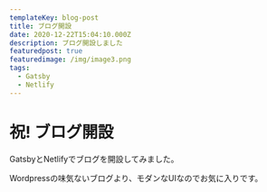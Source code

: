 ```yaml
---
templateKey: blog-post
title: ブログ開設
date: 2020-12-22T15:04:10.000Z
description: ブログ開設しました
featuredpost: true
featuredimage: /img/image3.png
tags:
  - Gatsby
  - Netlify
---
```

# 祝! ブログ開設

GatsbyとNetlifyでブログを開設してみました。

Wordpressの味気ないブログより、モダンなUIなのでお気に入りです。